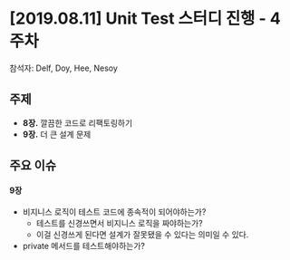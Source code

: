 # [2019.08.11] Unit Test 스터디 진행 - 4주차
참석자: Delf, Doy, Hee, Nesoy

## 주제
- **8장.** 깔끔한 코드로 리팩토링하기
- **9장.** 더 큰 설계 문제

## 주요 이슈
#### 9장
- 비지니스 로직이 테스트 코드에 종속적이 되어야하는가?
  - 테스트를 신경쓰면서 비지니스 로직을 짜야하는가?
  - 이걸 신경쓰게 된다면 설계가 잘못됐을 수 있다는 의미일 수 있다.
- private 메서드를 테스트해야하는가?
  


